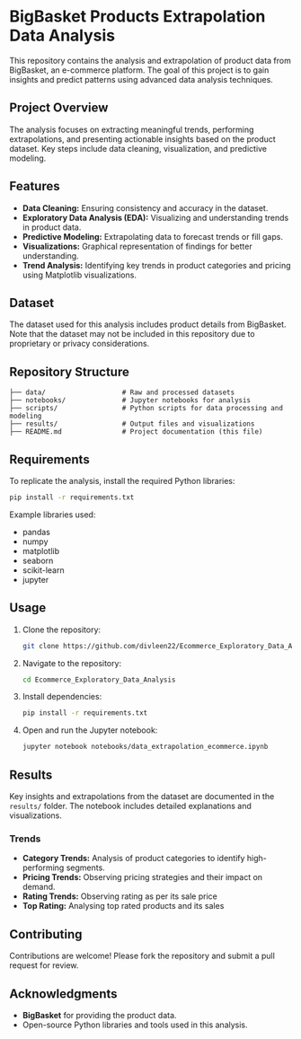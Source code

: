 # BigBasket Products Extrapolation Data Analysis

This repository contains the analysis and extrapolation of product data from BigBasket, an e-commerce platform. The goal of this project is to gain insights and predict patterns using advanced data analysis techniques.

## Project Overview
The analysis focuses on extracting meaningful trends, performing extrapolations, and presenting actionable insights based on the product dataset. Key steps include data cleaning, visualization, and predictive modeling.

## Features
- **Data Cleaning:** Ensuring consistency and accuracy in the dataset.
- **Exploratory Data Analysis (EDA):** Visualizing and understanding trends in product data.
- **Predictive Modeling:** Extrapolating data to forecast trends or fill gaps.
- **Visualizations:** Graphical representation of findings for better understanding.
- **Trend Analysis:** Identifying key trends in product categories and pricing using Matplotlib visualizations.

## Dataset
The dataset used for this analysis includes product details from BigBasket. Note that the dataset may not be included in this repository due to proprietary or privacy considerations.

## Repository Structure
```
├── data/                   # Raw and processed datasets
├── notebooks/              # Jupyter notebooks for analysis
├── scripts/                # Python scripts for data processing and modeling
├── results/                # Output files and visualizations
├── README.md               # Project documentation (this file)
```

## Requirements
To replicate the analysis, install the required Python libraries:
```bash
pip install -r requirements.txt
```
Example libraries used:
- pandas
- numpy
- matplotlib
- seaborn
- scikit-learn
- jupyter

## Usage
1. Clone the repository:
   ```bash
   git clone https://github.com/divleen22/Ecommerce_Exploratory_Data_Analysis.git
   ```
2. Navigate to the repository:
   ```bash
   cd Ecommerce_Exploratory_Data_Analysis
   ```
3. Install dependencies:
   ```bash
   pip install -r requirements.txt
   ```
4. Open and run the Jupyter notebook:
   ```bash
   jupyter notebook notebooks/data_extrapolation_ecommerce.ipynb
   ```

## Results
Key insights and extrapolations from the dataset are documented in the `results/` folder. The notebook includes detailed explanations and visualizations.

### Trends
- **Category Trends:** Analysis of product categories to identify high-performing segments.
- **Pricing Trends:** Observing pricing strategies and their impact on demand.
- **Rating Trends:** Observing rating as per its sale price 
- **Top Rating:** Analysing top rated products and its sales



## Contributing
Contributions are welcome! Please fork the repository and submit a pull request for review.

## Acknowledgments
- **BigBasket** for providing the product data.
- Open-source Python libraries and tools used in this analysis.


